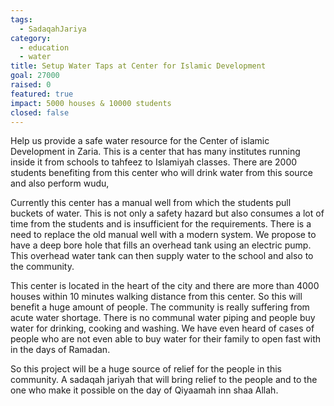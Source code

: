 ```yaml
---
tags:
  - SadaqahJariya
category:
  - education
  - water
title: Setup Water Taps at Center for Islamic Development
goal: 27000
raised: 0
featured: true
impact: 5000 houses & 10000 students
closed: false
---
```

<!--StartFragment-->

Help us provide a safe water resource for the Center of islamic Development in Zaria. This is a center that has many institutes running inside it from schools to tahfeez to Islamiyah classes. There are 2000 students benefiting from this center who will drink water from this source and also perform wudu,



Currently this center has a manual well from which the students pull buckets of water. This is not only a safety hazard but also consumes a lot of time from the students and is insufficient for the requirements. There is a need to replace the old manual well with a modern system. We propose to have a deep bore hole that fills an overhead tank using an electric pump. This overhead water tank can then supply water to the school and also to the community.



This center is located in the heart of the city and there are more than 4000 houses within 10 minutes walking distance from this center. So this will benefit a huge amount of people. The community is really suffering from acute water shortage. There is no communal water piping and people buy water for drinking, cooking and washing. We have even heard of cases of people who are not even able to buy water for their family to open fast with in the days of Ramadan. 



So this project will be a huge source of relief for the people in this community. A sadaqah jariyah that will bring relief to the people and to the one who make it possible on the day of Qiyaamah inn shaa Allah.



<!--EndFragment-->